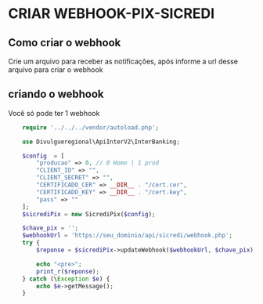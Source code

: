 # CRIAR WEBHOOK-PIX-SICREDI

## Como criar o webhook

Crie um arquivo para receber as notificações, após informe a url desse arquivo para criar o webhook

## criando o webhook

Você só pode ter 1 webhook

```php
    require '../../../vendor/autoload.php';

    use Divulgueregional\ApiInterV2\InterBanking;

    $config  = [
        "producao" => 0, // 0 Homo | 1 prod
        "CLIENT_ID" => "",
        "CLIENT_SECRET" => "",
        "CERTIFICADO_CER" => __DIR__ . "/cert.cer",
        "CERTIFICADO_KEY" => __DIR__ . "/cert.key",
        "pass" => ""
    ];
    $sicrediPix = new SicrediPix($config);

    $chave_pix = '';
    $webhookUrl = 'https://seu_dominio/api/sicredi/webhook.php';
    try {
        $reponse = $sicrediPix->updateWebhook($webhookUrl, $chave_pix);

        echo "<pre>";
        print_r($reponse);
    } catch (\Exception $e) {
        echo $e->getMessage();
    }
```
